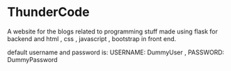 # ThunderCode
A website for the blogs related to programming stuff made using flask for backend and html , css , javascript , bootstrap in front end.

default username and password is: USERNAME: DummyUser , PASSWORD: DummyPassword
